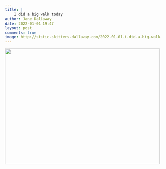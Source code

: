 ```yaml
---
title: |
    I did a big walk today
author: Jane Dallaway
date: 2022-01-01 19:47
layout: post
comments: true
image: http://static.skitters.dallaway.com/2022-01-01-i-did-a-big-walk-today-fullsize-0.jpeg
---
```


<a href="http://static.skitters.dallaway.com/2022-01-01-i-did-a-big-walk-today-fullsize-0.jpeg"><img src="http://static.skitters.dallaway.com/2022-01-01-i-did-a-big-walk-today-thumb-0.jpeg" width="500" height="375"></a>



